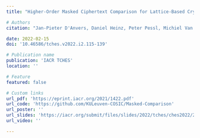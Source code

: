 ```yaml
---
title: "Higher-Order Masked Ciphertext Comparison for Lattice-Based Cryptography"

# Authors
citation: "Jan-Pieter D'Anvers, Daniel Heinz, Peter Pessl, Michiel Van Beirendonck, Ingrid Verbauwhede"

date: 2022-02-15
doi: '10.46586/tches.v2022.i2.115-139'

# Publication name
publication: 'IACR TCHES'
location: ''

# Feature
featured: false

# Custom links
url_pdf: 'https://eprint.iacr.org/2021/1422.pdf'
url_code: 'https://github.com/KULeuven-COSIC/Masked-Comparison'
url_poster: ''
url_slides: 'https://iacr.org/submit/files/slides/2022/tches/ches2022/2_26/slides.pdf'
url_video: ''

---
```


